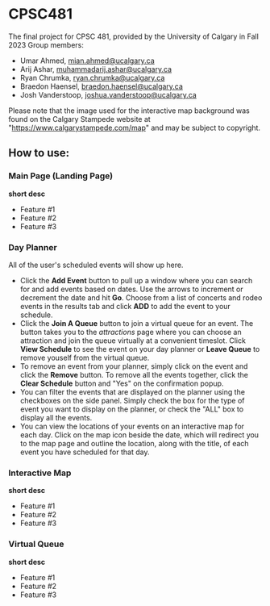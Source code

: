 # CPSC481
The final project for CPSC 481, provided by the University of Calgary in Fall 2023
Group members:
- Umar Ahmed, mian.ahmed@ucalgary.ca
- Arij Ashar, muhammadarij.ashar@ucalgary.ca
- Ryan Chrumka, ryan.chrumka@ucalgary.ca
- Braedon Haensel, braedon.haensel@ucalgary.ca
- Josh Vanderstoop, joshua.vanderstoop@ucalgary.ca 

Please note that the image used for the interactive map background was found on the Calgary Stampede website at "https://www.calgarystampede.com/map" and may be subject to copyright.

## How to use:

### Main Page (Landing Page)
**short desc**
- Feature #1
- Feature #2
- Feature #3

### Day Planner
All of the user's scheduled events will show up here.
- Click the **Add Event** button to pull up a window where you can search for and add events based on dates. Use the arrows to increment or decrement the date and hit **Go**. Choose from a list of concerts and rodeo events in the results tab and click **ADD** to add the event to your schedule.
- Click the **Join A Queue** button to join a virtual queue for an event. The button takes you to the _attractions_ page where you can choose an attraction and join the queue virtually at a convenient timeslot. Click **View Schedule** to see the event on your day planner or **Leave Queue** to remove youself from the virtual queue.
- To remove an event from your planner, simply click on the event and click the **Remove** button. To remove all the events together, click the **Clear Schedule** button and "Yes" on the confirmation popup.
- You can filter the events that are displayed on the planner using the checkboxes on the side panel. Simply check the box for the type of event you want to display on the planner, or check the "ALL" box to display all the events.
- You can view the locations of your events on an interactive map for each day. Click on the map icon beside the date, which will redirect you to the map page and outline the location, along with the title, of each event you have scheduled for that day.

### Interactive Map
**short desc**
- Feature #1
- Feature #2
- Feature #3

### Virtual Queue
**short desc**
- Feature #1
- Feature #2
- Feature #3
